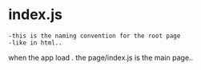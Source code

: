 # index.js
    -this is the naming convention for the root page 
    -like in html.. 

when the app load . the page/index.js is the main page.. 

